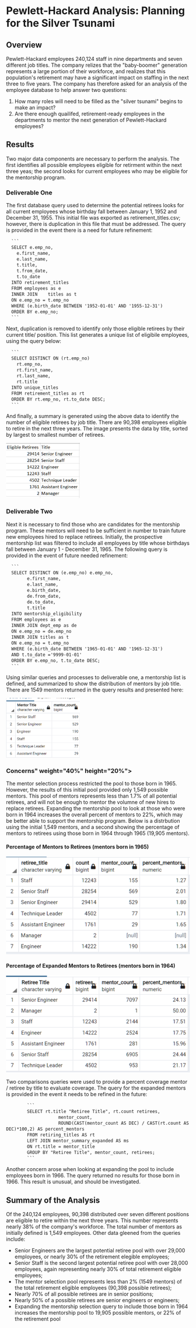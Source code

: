 # Pewlett-Hackard Analysis: Planning for the Silver Tsunami

## Overview
Pewlett-Hackard employees 240,124 staff in nine departments and seven different job titles. The company relizes that the "baby-boomer" generation represents a large portion of their workforce, and realizes that this population's retirement may have a significant impact on staffing in the next three to five years. The company has therefore asked for an analysis of the employee database to help answer two questions:
1. How many roles will need to be filled as the "silver tsunami" begins to make an impact?
2. Are there enough quailifed, retirement-ready employees in the departments to mentor the next generation of Pewlett-Hackard employees?

## Results
Two major data components are necessary to perform the analysis. The first identifies all possible employees eligible for retirment within the next three yeas; the second looks for current employees who may be eligible for the mentorship program. 

### Deliverable One
The first database query used to determine the potential retirees looks for all current employees whose birthday fall between January 1, 1952 and December 31, 1955. This initial file was exported as retirement_titles.csv; however, there is duplication in this file that must be addressed. The query is provided in the event there is a need for future refinement:

      ```
      SELECT e.emp_no, 
        e.first_name, 
        e.last_name, 
        t.title, 
        t.from_date, 
        t.to_date
      INTO retirement_titles
      FROM employees as e
      INNER JOIN	titles as t
      ON e.emp_no = t.emp_no
      WHERE (e.birth_date BETWEEN '1952-01-01' AND '1955-12-31')
      ORDER BY e.emp_no;
      ```

Next, duplication is removed to identify only those eligible retirees by their current title/ position. This list generates a unique list of eligibile employees, using the query below:

      ```
      SELECT DISTINCT ON (rt.emp_no)
        rt.emp_no, 
        rt.first_name, 
        rt.last_name, 
        rt.title
      INTO unique_titles
      FROM retirement_titles as rt
      ORDER BY rt.emp_no, rt.to_date DESC;
      ```
And finally, a summary is generated using the above data to identify the number of eligible retirees by job title. There are 90,398 employees eligible to retire in the next three years. The image presents the data by title, sorted by largest to smallest number of retirees.

<img src ="images/retiring_titles_table.png" width="40%" height="20%">

### Deliverable Two
Next it is necessary to find those who are candidates for the mentorship program. These mentors will need to be sufficient in number to train future new employees hired to replace retirees. Initially, the prospective mentorship list was filtered to include all employees by title whose birthdays fall between January 1 - December 31, 1965. The following query is provided in the event of future needed refinement:

      ```
      SELECT DISTINCT ON (e.emp_no) e.emp_no, 
            e.first_name, 
            e.last_name, 
            e.birth_date,
            de.from_date,
            de.to_date,
            t.title
      INTO mentorship_eligibility
      FROM employees as e
      INNER JOIN dept_emp as de
      ON e.emp_no = de.emp_no
      INNER JOIN titles as t
      ON e.emp_no = t.emp_no
      WHERE (e.birth_date BETWEEN '1965-01-01' AND '1965-12-31')
      AND t.to_date ='9999-01-01'
      ORDER BY e.emp_no, t.to_date DESC;
      ```
Using similar queries and processes to deliverable one, a mentorship list is defined, and summarized to show the distribution of mentors by job title. There are 1549 mentors returned in the query results and presented here:

<img src = "images/mentor_summary_by_title.png" width="40%" height="20%">

### Concerns" weight="40%" height="20%">


The mentor selection process restricted the pool to those born in 1965. However, the results of this initial pool provided only 1,549 possible mentors. This pool of mentors represents less than 1.7% of all potential retirees, and will not be enough to mentor the volumne of new hires to replace retirees. Expanding the mentorship pool to look at those who were born in 1964 increases the overall percent of mentors to 22%, which may be better able to support the mentorship program. Below is a distrbution using the initial 1,549 mentors, and a second showing the percentage of mentors to retirees using those born in 1964 through 1965 (19,905 mentors).

#### Percentage of Mentors to Retirees (mentors born in 1965)

<img src = "images/percent_mentors_to_retirees.png" weight="40%" height="20%">

#### Percentage of Expanded Mentors to Retirees (mentors born in 1964)

<img src = "images/percent_expanded_mentors_to_retirees.png" weight="40%" height="20%">

Two comparisons queries were used to provide a percent coverage mentor / retiree by title to evaluate coverage. The query for the expanded mentors is provided in the event it needs to be refined in the future:

            ```
            SELECT rt.title "Retiree Title", rt.count retirees,
                        mentor_count, 
                        ROUND(CAST(mentor_count AS DEC) / CAST(rt.count AS DEC)*100,2) AS percent_mentors
            FROM retiring_titles AS rt
            LEFT JOIN mentor_summary_expanded AS ms
            ON rt.title = mentor_title
            GROUP BY "Retiree Title", mentor_count, retirees;
            ```

Another concern arose when looking at expanding the pool to include employees born in 1966. The query returned no results for those born in 1966. This result is unusual, and should be investigated. 

## Summary of the Analysis
Of the 240,124 employees, 90,398 distributed over seven different positions are eligible to retire within the next three years. This number represents nearly 38% of the company's workforce. The total number of mentors as initially defined is 1,549 employees. Other data gleened from the queries include:

- Senior Engineers are the largest potential retiree pool with over 29,000 employees, or nearly 30% of the retirement elegible employees;
- Senior Staff is the second largest potential retiree pool with over 28,000 employees, again representing nearly 30% of total retirement eligible employees;
- The mentor selection pool represents less than 2% (1549 mentors) of the total retirement eligible employees (90,398 possible retirees);
- Nearly 70% of all possible retirees are in senior positions;
- Nearly 50% of a possible retirees are senior engineers or engineers;
- Expanding the mentorship selection query to include those born in 1964 increases the mentorship pool to 19,905 possible mentors, or 22% of the retirement pool



